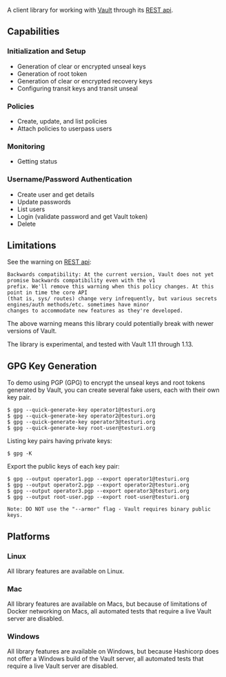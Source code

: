 
A client library for working with [Vault](https://www.vaultproject.io/) through its 
[REST api](https://www.vaultproject.io/api-docs).

## Capabilities

### Initialization and Setup

* Generation of clear or encrypted unseal keys
* Generation of root token 
* Generation of clear or encrypted recovery keys
* Configuring transit keys and transit unseal

### Policies

* Create, update, and list policies
* Attach policies to userpass users

### Monitoring

* Getting status

### Username/Password Authentication

* Create user and get details
* Update passwords
* List users
* Login (validate password and get Vault token)
* Delete

## Limitations

See the warning on [REST api](https://www.vaultproject.io/api-docs):

    Backwards compatibility: At the current version, Vault does not yet promise backwards compatibility even with the v1
    prefix. We'll remove this warning when this policy changes. At this point in time the core API
    (that is, sys/ routes) change very infrequently, but various secrets engines/auth methods/etc. sometimes have minor
    changes to accommodate new features as they're developed.

The above warning means this library could potentially break with newer versions of Vault.

The library is experimental, and tested with Vault 1.11 through 1.13.

## GPG Key Generation

To demo using PGP (GPG) to encrypt the unseal keys and root tokens generated by
Vault, you can create several fake users, each with their own key pair.

    $ gpg --quick-generate-key operator1@testuri.org
    $ gpg --quick-generate-key operator2@testuri.org
    $ gpg --quick-generate-key operator3@testuri.org
    $ gpg --quick-generate-key root-user@testuri.org

Listing key pairs having private keys:

    $ gpg -K

Export the public keys of each key pair:

    $ gpg --output operator1.pgp --export operator1@testuri.org
    $ gpg --output operator2.pgp --export operator2@testuri.org
    $ gpg --output operator3.pgp --export operator3@testuri.org
    $ gpg --output root-user.pgp --export root-user@testuri.org

    Note: DO NOT use the "--armor" flag - Vault requires binary public keys.


## Platforms

### Linux

All library features are available on Linux.

### Mac

All library features are available on Macs, but because of limitations of Docker networking on Macs,
all automated tests that require a live Vault server are disabled.

### Windows

All library features are available on Windows, but because Hashicorp does not offer a Windows build of the Vault server,
all automated tests that require a live Vault server are disabled.
